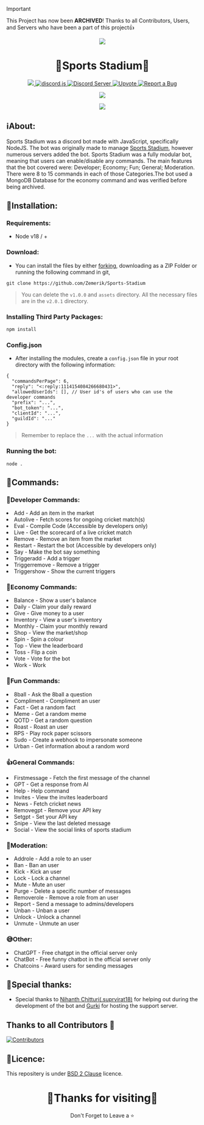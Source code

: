 > [!IMPORTANT]
> This Project has now been **ARCHIVED**! Thanks to all Contributors, Users, and Servers who have been a part of this project👍

<p align = "center"><img src = "assets/img/sports-stadium.png"></p>

<h1 align = "center">🚨Sports Stadium🚨</h1>

<p align="center">
  <a href="https://zemerik.is-a.dev/Sports-Stadium">
    <img src="https://img.shields.io/badge/Dashboard-orange.svg">
  </a>
  <a href="https://github.com/Rapptz/discord.py/">
     <img src="https://img.shields.io/badge/discord-js-yellow.svg" alt="discord.js">
  </a>
  <a href="https://discord.gg/THJheePHaH7">
    <img src="https://discordapp.com/api/guilds/1019544819133054976/widget.png" alt="Discord Server">
  </a>
  <a href="https://top.gg/bot/1119542429201211432">
    <img src="https://img.shields.io/badge/Up-Vote-purple.svg" alt="Upvote">
  </a>
  <a href="https://forms.gle/vr9mPw72HczYaLSH8">
    <img src="https://img.shields.io/badge/Report-Bug!-green.svg" alt="Report a Bug">
  </a>
</p>

<p align = "center"><img src = "https://discord.c99.nl/widget/theme-4/1119542429201211432.png"></p>
<p align = "center"><img src = "https://skillicons.dev/icons?i=javascript,nodejs,discordjs,mongodb,replit,vscode&perline=25"></p>

## ℹ️About:</h3>
<p>Sports Stadium was a discord bot made with JavaScript, specifically NodeJS. The bot was originally made to manage <a href = "https://discord.gg/THJhePHaH7">Sports Stadium</a>, however numerous servers added the bot. Sports Stadium was a fully modular bot, meaning that users can enable/disable any commands. The main features that the bot covered were: Developer; Economy; Fun; General; Moderation. There were 8 to 15 commands in each of those Categories.The bot used a MongoDB Database for the economy command and was verified before being archived. </p>

## 🥳Installation:

### Requirements:
- Node v18 / +

### Download:

- You can install the files by either [forking](https://github.com/Zemerik/Sports-Stadium/fork), downloading as a ZIP Folder or running the following command in git,

```
git clone https://github.com/Zemerik/Sports-Stadium
```

> You can delete the `v1.0.0` and `assets` directory. All the necessary files are in the `v2.0.1` directory. 

### Installing Third Party Packages:

```js
npm install
```

### Config.json

- After installing the modules, create a `config.json` file in your root directory with the following information:

```
{
  "commandsPerPage": 6,
  "reply": "<:reply:1114154084266680431>",
  "allowedUserIds": [], // User id's of users who can use the developer commands
  "prefix": "...",
  "bot_token": "...",
  "clientId": "...",
  "guildId": "..."
}
```

> Remember to replace the `...` with the actual information

### Running the bot:

```
node .
```

## 📝Commands:

### 📱Developer Commands:
<li>Add - Add an item in the market</li>
<li>Autolive - Fetch scores for ongoing cricket match(s)</li>
<li>Eval - Compile Code (Accessible by developers only)</li>
<li>Live - Get the scorecard of a live cricket match</li>
<li>Remove - Remove an item from the market</li>
<li>Restart - Restart the bot (Accessible by developers only)</li>
<li>Say - Make the bot say something</li>
<li>Triggeradd - Add a trigger</li>
<li>Triggerremove - Remove a trigger</li>
<li>Triggershow - Show the current triggers</li>

### 🤑Economy Commands:
<li>Balance - Show a user's balance</li>
<li>Daily - Claim your daily reward</li>
<li>Give - Give money to a user</li>
<li>Inventory - View a user's inventory</li>
<li>Monthly - Claim your monthly reward</li>
<li>Shop - View the market/shop</li>
<li>Spin - Spin a colour</li>
<li>Top - View the leaderboard</li>
<li>Toss - Flip a coin</li>
<li>Vote - Vote for the bot</li>
<li>Work - Work</li>

### 🤪Fun Commands:
<li>8ball - Ask the 8ball a question</li>
<li>Compliment - Compliment an user</li>
<li>Fact - Get a random fact</li>
<li>Meme - Get a random meme</li>
<li>QOTD - Get a random question</li>
<li>Roast - Roast an user</li>
<li>RPS - Play rock paper scissors </li>
<li>Sudo - Create a webhook to impersonate someone</li>
<li>Urban - Get information about a random word</li>

### 👍General Commands:
<li>Firstmessage - Fetch the first message of the channel</li>
<li>GPT - Get a response from AI</li>
<li>Help - Help command</li>
<li>Invites - View the invites leaderboard</li>
<li>News - Fetch cricket news</li>
<li>Removegpt - Remove your API key</li>
<li>Setgpt - Set your API key</li>
<li>Snipe - View the last deleted message</li>
<li>Social - View the social links of sports stadium</li>

### 🚨Moderation: 
<li>Addrole - Add a role to an user</li>
<li>Ban - Ban an user</li>
<li>Kick - Kick an user</li>
<li>Lock - Lock a channel</li>
<li>Mute - Mute an user</li>
<li>Purge - Delete a specific number of messages</li>
<li>Removerole - Remove a role from an user</li>
<li>Report - Send a message to admins/developers</li>
<li>Unban - Unban a user</li>
<li>Unlock - Unlock a channel</li>
<li>Unmute - Unmute an user</li>

### 😅Other: </h3>
<li>ChatGPT - Free chatgpt in the official server only</li>
<li>ChatBot - Free funny chatbot in the official server only</li>
<li>Chatcoins - Award users for sending messages</li>


## 🤗Special thanks:
- Special thanks to <a href = "https://discord.com/users/721088505886441484">Nihanth Chitturi(.suprvirat18)</a> for helping out during the development of the bot and <a href = "https://discord.com/users/910768559175639080">Gurki</a> for hosting the support server. 

## Thanks to all Contributors 💪 

[![Contributors](https://contrib.rocks/image?repo=Zemerik/Sports-Stadium)](https://github.com/Zemerik/Sports-Stadium/graphs/contributors)


## 🪪Licence: 
<p>This repositery is under <a href = "https://github.com/Zemerik/Sports-Universe-Bot/blob/main/LICENSE">BSD 2 Clause</a> licence.</p>

<h1 align = "center">🤩Thanks for visiting🤩</h1>
<p align = "center">Don't Forget to Leave a ⭐</p>
